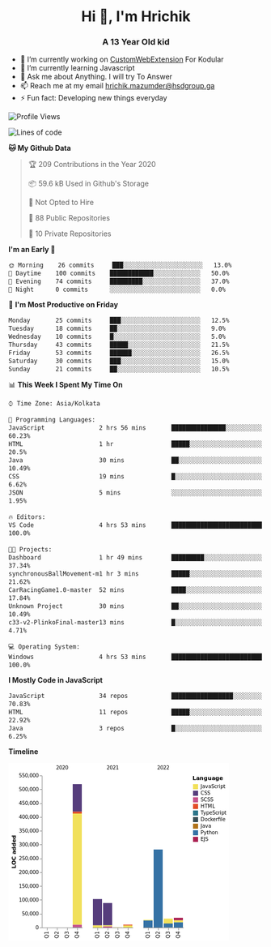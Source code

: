 <h1 align="center">Hi 👋, I'm Hrichik</h1>
<h3 align="center">A 13 Year Old kid</h3>


- 🔭 I’m currently working on [CustomWebExtension](https://github.com/hrichiksite/CustomWebExtension) For Kodular
- 🌱 I’m currently learning Javascript
- 💬 Ask me about Anything. I will try To Answer
- 📫 Reach me at my email hrichik.mazumder@hsdgroup.ga
- ⚡ Fun fact: Developing new things everyday

<!--START_SECTION:waka-->
![Profile Views](http://img.shields.io/badge/Profile%20Views-96-blue)

![Lines of code](https://img.shields.io/badge/From%20Hello%20World%20I%27ve%20Written-4.4%20million%20lines%20of%20code-blue)

**🐱 My Github Data** 

> 🏆 209 Contributions in the Year 2020
 > 
> 📦 59.6 kB Used in Github's Storage 
 > 
> 🚫 Not Opted to Hire
 > 
> 📜 88 Public Repositories
 > 
> 🔑 10 Private Repositories 

**I'm an Early 🐤** 

```text
🌞 Morning    26 commits     ███░░░░░░░░░░░░░░░░░░░░░░   13.0% 
🌆 Daytime    100 commits    ████████████░░░░░░░░░░░░░   50.0% 
🌃 Evening    74 commits     █████████░░░░░░░░░░░░░░░░   37.0% 
🌙 Night      0 commits      ░░░░░░░░░░░░░░░░░░░░░░░░░   0.0%

```
📅 **I'm Most Productive on Friday** 

```text
Monday       25 commits     ███░░░░░░░░░░░░░░░░░░░░░░   12.5% 
Tuesday      18 commits     ██░░░░░░░░░░░░░░░░░░░░░░░   9.0% 
Wednesday    10 commits     █░░░░░░░░░░░░░░░░░░░░░░░░   5.0% 
Thursday     43 commits     █████░░░░░░░░░░░░░░░░░░░░   21.5% 
Friday       53 commits     ██████░░░░░░░░░░░░░░░░░░░   26.5% 
Saturday     30 commits     ███░░░░░░░░░░░░░░░░░░░░░░   15.0% 
Sunday       21 commits     ██░░░░░░░░░░░░░░░░░░░░░░░   10.5%

```


📊 **This Week I Spent My Time On** 

```text
⌚︎ Time Zone: Asia/Kolkata

💬 Programming Languages: 
JavaScript               2 hrs 56 mins       ███████████████░░░░░░░░░░   60.23% 
HTML                     1 hr                █████░░░░░░░░░░░░░░░░░░░░   20.5% 
Java                     30 mins             ██░░░░░░░░░░░░░░░░░░░░░░░   10.49% 
CSS                      19 mins             █░░░░░░░░░░░░░░░░░░░░░░░░   6.62% 
JSON                     5 mins              ░░░░░░░░░░░░░░░░░░░░░░░░░   1.95%

🔥 Editors: 
VS Code                  4 hrs 53 mins       █████████████████████████   100.0%

🐱‍💻 Projects: 
Dashboard                1 hr 49 mins        █████████░░░░░░░░░░░░░░░░   37.34% 
synchronousBallMovement-m1 hr 3 mins         █████░░░░░░░░░░░░░░░░░░░░   21.62% 
CarRacingGame1.0-master  52 mins             ████░░░░░░░░░░░░░░░░░░░░░   17.84% 
Unknown Project          30 mins             ██░░░░░░░░░░░░░░░░░░░░░░░   10.49% 
c33-v2-PlinkoFinal-master13 mins             █░░░░░░░░░░░░░░░░░░░░░░░░   4.71%

💻 Operating System: 
Windows                  4 hrs 53 mins       █████████████████████████   100.0%

```

**I Mostly Code in JavaScript** 

```text
JavaScript               34 repos            █████████████████░░░░░░░░   70.83% 
HTML                     11 repos            █████░░░░░░░░░░░░░░░░░░░░   22.92% 
Java                     3 repos             █░░░░░░░░░░░░░░░░░░░░░░░░   6.25%

```


**Timeline**

![Chart not found](https://github.com/hrichiksite/hrichiksite/blob/master/charts/bar_graph.png) 


<!--END_SECTION:waka-->

